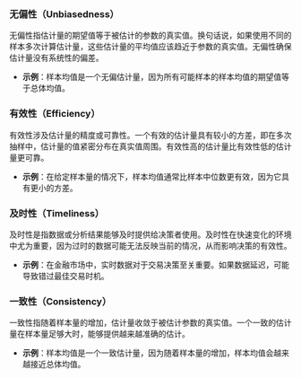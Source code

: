 ### 无偏性（Unbiasedness）
无偏性指估计量的期望值等于被估计的参数的真实值。换句话说，如果使用不同的样本多次计算估计量，这些估计量的平均值应该趋近于参数的真实值。无偏性确保估计量没有系统性的偏差。
- **示例**：样本均值是一个无偏估计量，因为所有可能样本的样本均值的期望值等于总体均值。

### 有效性（Efficiency）
有效性涉及估计量的精度或可靠性。一个有效的估计量具有较小的方差，即在多次抽样中，估计量的值紧密分布在真实值周围。有效性高的估计量比有效性低的估计量更可靠。
- **示例**：在给定样本量的情况下，样本均值通常比样本中位数更有效，因为它具有更小的方差。

### 及时性（Timeliness）
及时性是指数据或分析结果能够及时提供给决策者使用。及时性在快速变化的环境中尤为重要，因为过时的数据可能无法反映当前的情况，从而影响决策的有效性。
- **示例**：在金融市场中，实时数据对于交易决策至关重要。如果数据延迟，可能导致错过最佳交易时机。

### 一致性（Consistency）
一致性指随着样本量的增加，估计量收敛于被估计参数的真实值。一个一致的估计量在样本量足够大时，能够提供越来越准确的估计。
- **示例**：样本均值是一个一致估计量，因为随着样本量的增加，样本均值会越来越接近总体均值。


